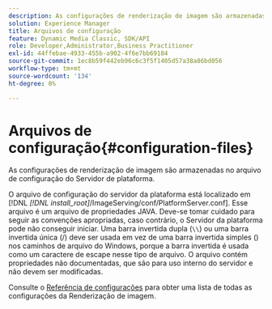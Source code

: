 ```yaml
---
description: As configurações de renderização de imagem são armazenadas no arquivo de configuração do Servidor de plataforma.
solution: Experience Manager
title: Arquivos de configuração
feature: Dynamic Media Classic, SDK/API
role: Developer,Administrator,Business Practitioner
exl-id: 44ffebae-4933-455b-a902-4f6e7bb69184
source-git-commit: 1ec8b59f442eb96c6c3f5f1405d57a38a86bd056
workflow-type: tm+mt
source-wordcount: '134'
ht-degree: 0%

---
```


# Arquivos de configuração{#configuration-files}

As configurações de renderização de imagem são armazenadas no arquivo de configuração do Servidor de plataforma.

O arquivo de configuração do servidor da plataforma está localizado em [!DNL *[!DNL install_root]*/ImageServing/conf/PlatformServer.conf]. Esse arquivo é um arquivo de propriedades JAVA. Deve-se tomar cuidado para seguir as convenções apropriadas, caso contrário, o Servidor da plataforma pode não conseguir iniciar. Uma barra invertida dupla (`\\`) ou uma barra invertida única (/) deve ser usada em vez de uma barra invertida simples (\) nos caminhos de arquivo do Windows, porque a barra invertida é usada como um caractere de escape nesse tipo de arquivo. O arquivo contém propriedades não documentadas, que são para uso interno do servidor e não devem ser modificadas.

Consulte o [Referência de configurações](../../../../../ir-api/server-admin/image-rendering-api-ref/c-ir-server-administration/c-ir-configuration-settings-reference/c-ir-configuration-settings-reference.md#concept-6947a512d4c94e9fb8a71b80243fee81) para obter uma lista de todas as configurações da Renderização de imagem.

